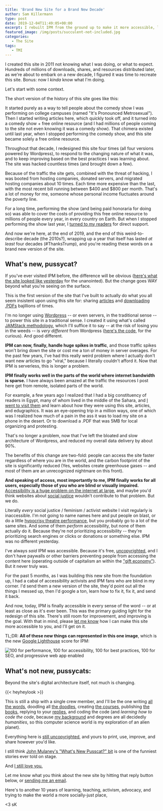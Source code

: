 ```yaml
---
title: 'Brand New Site for a Brand New Decade'
author: Sam Killermann
type: post
date: 2019-12-04T11:49:05+00:00
excerpt: I rebuilt IPM from the ground up to make it more accessible, less resource-intensive, faster, more secure, and future-proof. Here's why and how.
featured_image: /img/posts/succulent-not-included.jpg
categories: 
   - The Site
tags:
   - TMI
---
```

I created this site in 2011 not knowing what I was doing, or what to expect. Hundreds of millions of downloads, shares, and resources distributed later, as we're about to embark on a new decade, I figured it was time to recreate this site. Bonus: now I _kinda_ know what I'm doing.

Let's start with some context. 

The short version of the history of this site goes like this:

It started purely as a way to tell people about the comedy show I was performing on college campuses (named "It's Pronounced Metrosexual"). Then I started writing articles here, which quickly took off, and it turned into a comedy show + free online resource (and I had millions of people coming to the site not even knowing it was a comedy show). That chimera existed until last year, when I stopped performing the comedy show, and this site became solely a free online resource.

Throughout that decade, I redesigned this site four times (all four versions powered by Wordpress), to respond to the changing nature of what it was, and to keep improving based on the best practices I was learning about. The site was hacked countless times (and brought down a few).

Because of the traffic the site gets, combined with the threat of hacking, I was booted from hosting companies, donated servers, and migrated hosting companies about 10 times. Each time more expensive than the last, with the most recent bill running between $400 and $800 per month. That's a lot of money for me, someone whose personal income fluctuates around the poverty line. 

For a long time, performing the show (and being paid honoraria for doing so) was able to cover the costs of providing this free online resource to millions of people every year, in every country on Earth. But when I stopped performing the show last year, I [turned to my readers](/2018/09/the-state-of-this-site-or-funding-online-work-in-2018-an-infographic/) for direct support.

And now we're here, at the end of 2019, and the end of this weird-to-describe decade (the 2010s?), wrapping up a year that itself has lasted _at least_ four decades (#ThanksTrump), and you're reading these words on a brand new version of the site. 

## What's new, pussycat?

If you've ever visited IPM before, the difference will be obvious ([here's what the site looked like yesterday](https://web.archive.org/web/20191028041633/https://www.itspronouncedmetrosexual.com/) for the unanointed). But the change goes WAY beyond what you're seeing on the surface.

This is the first version of the site that I've built to actually do what you all seem insistent upon using this site for: sharing [articles](/articles/) and [downloading .PDFs](/downloads/) bajillions of times.

I'm no longer using [Wordpress](https://wordpress.org) -- or even servers, in the traditional sense -- to power this site in a traditional sense. I created it using what's called [JAMStack methodology](https://jamstack.org/), which I'll suffice it to say -- at the risk of losing you in the weeds -- is _very different_ from Wordpress ([here's the code](https://github.com/killermann/ipm), for the curious). And good different.

**IPM can now, finally, handle huge spikes in traffic**, and those traffic spikes won't bring down the site or cost me a ton of money in server overages. For the past few years, I've had this really weird problem where I actually don't want new articles to go "viral," because I literally couldn't afford it. Now that IPM is serverless, this is longer a problem.

**IPM finally works well in the parts of the world where internet bandwidth is sparse.** I have always been amazed at the traffic the resources I post here get from remote, isolated parts of the world. 

For example, a few years ago I realized that I had a big constituency of readers in Egypt, many of whom lived in the middle of the Sahara, and [I went to visit them](/2014/04/sam-killermann-in-cairo/) and learn about how they were using this site, articles, and edugraphics. It was an eye-opening trip in a million ways, one of which was I realized how much of a pain in the ass it was to load my site on a phone in the desert. Or to download a .PDF that was 5MB for local organizing and protesting.

That's no longer a problem, now that I've left the bloated and slow architecture of Wordpress, and reduced my overall data delivery by about 90%.

The benefits of this change are two-fold: people can access the site faster regardless of where you are in the world, and the carbon footprint of the site is significantly reduced (Yes, websites create greenhouse gases -- and most of them are an unrecognized nightmare on this front).

**And speaking of access, most importantly to me, IPM finally works for all users, especially those of you who are blind or visually impaired.** [Accessibility is a huge problem on the internet at large](https://www.wired.com/story/web-accessibility-blind-users-dominos/), and maybe you'd think websites about [social justice](/categories/social-justice) wouldn't contribute to that problem. But we do.

Literally _every_ social justice / feminism / activist website I visit regularly is inaccessible. I'm not going to name names here and put people on blast, or do a little [hypocrisy theatre performance](/2019/01/hypocrisy-theatre/), but you probably go to a lot of the same sites. And some of them _perform_ accessibility, but none of them actually do it. Because they're not prioritizing accessibility -- they're prioritizing search engines or clicks or donations or something else. IPM was no different yesterday.

I've always _said_ IPM was accessible. Because it's free, [uncopyrighted](/uncopyright/), and I don't have paywalls or other barriers preventing people from accessing the content here (operating outside of capitalism an within the ["gift economy"](/gift-economy/)). But it never truly was.

For the past 5 months, as I was building this new site from the foundation up, I had a cabal of accessibility activists and IPM fans who are blind in my corner. I'd send them a new version of the site, they'd point out all the things I messed up, then I'd google a ton, learn how to fix it, fix it, and send it back. 

And now, today, IPM is finally accessible in every sense of the word -- or at least as close as it's ever been. This was the primary guiding light for the redesign of this site. There's still room for improvement, and improving is the goal. With that in mind, please [let me know](/contact/) how I can make this site more accessible to you, and I'll get on it.

TL;DR: **All of these new things can represented in this one image**, which is the new [Google Lighthouse](https://developers.google.com/web/tools/lighthouse) score for IPM:

![100 for performance, 100 for accessibility, 100 for best practices, 100 for SEO, and progressive web app enabled](https://i.imgur.com/eKcVSJF.png)

## What's not new, pussycats:

Beyond the site's digital architecture itself, not much is changing.

{{< heyheylook >}}

This is still a ship with a single crew member, and I'll be the one writing [all the words](/articles/), doodling all [the doodles](/edugraphics/), creating [the courses](/courses/), publishing [the books](/books/), replying to your [replies](/reply#source=Brand%20New%20Site%20for%20a%20Brand%20New%20Decade), and coding the code (and _learning how to code the code_, because [my background](/about/about-sam-killermann/) and degrees are all decidedly _humanities_, so this computer science world is my exploration of an alien planet).

Everything here is [still uncopyrighted](/2013/11/uncopyright/), and yours to print, use, improve, and share however you'd like.

I still think [John Mulaney's "What's New Pusscat?" bit](https://www.youtube.com/watch?v=Mw7Gryt-rcc) is one of the funniest stories ever told on stage.

And [I still love you.](/2012/05/5-reasons-im-a-social-justice-all/)

Let me know what you think about the new site by hitting that reply button below, or [sending me an email](/contact/).

Here's to another 10 years of learning, teaching, activism, advocacy, and trying to make the world a more socially-just place,

<3 sK
